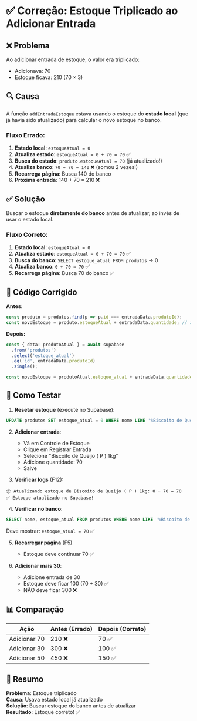 # ✅ Correção: Estoque Triplicado ao Adicionar Entrada

## ❌ Problema

Ao adicionar entrada de estoque, o valor era triplicado:
- Adicionava: 70
- Estoque ficava: 210 (70 × 3)

## 🔍 Causa

A função `addEntradaEstoque` estava usando o estoque do **estado local** (que já havia sido atualizado) para calcular o novo estoque no banco.

### Fluxo Errado:

1. **Estado local**: `estoqueAtual = 0`
2. **Atualiza estado**: `estoqueAtual = 0 + 70 = 70` ✅
3. **Busca do estado**: `produto.estoqueAtual = 70` (já atualizado!)
4. **Atualiza banco**: `70 + 70 = 140` ❌ (somou 2 vezes!)
5. **Recarrega página**: Busca 140 do banco
6. **Próxima entrada**: 140 + 70 = 210 ❌

## ✅ Solução

Buscar o estoque **diretamente do banco** antes de atualizar, ao invés de usar o estado local.

### Fluxo Correto:

1. **Estado local**: `estoqueAtual = 0`
2. **Atualiza estado**: `estoqueAtual = 0 + 70 = 70` ✅
3. **Busca do banco**: `SELECT estoque_atual FROM produtos` → 0
4. **Atualiza banco**: `0 + 70 = 70` ✅
5. **Recarrega página**: Busca 70 do banco ✅

## 🔧 Código Corrigido

**Antes:**
```typescript
const produto = produtos.find(p => p.id === entradaData.produtoId);
const novoEstoque = produto.estoqueAtual + entradaData.quantidade; // ❌ Usa estado local
```

**Depois:**
```typescript
const { data: produtoAtual } = await supabase
  .from('produtos')
  .select('estoque_atual')
  .eq('id', entradaData.produtoId)
  .single();

const novoEstoque = produtoAtual.estoque_atual + entradaData.quantidade; // ✅ Usa banco
```

## 🧪 Como Testar

1. **Resetar estoque** (execute no Supabase):
```sql
UPDATE produtos SET estoque_atual = 0 WHERE nome LIKE '%Biscoito de Queijo%';
```

2. **Adicionar entrada**:
   - Vá em Controle de Estoque
   - Clique em Registrar Entrada
   - Selecione "Biscoito de Queijo ( P ) 1kg"
   - Adicione quantidade: 70
   - Salve

3. **Verificar logs** (F12):
```
📦 Atualizando estoque de Biscoito de Queijo ( P ) 1kg: 0 + 70 = 70
✅ Estoque atualizado no Supabase!
```

4. **Verificar no banco**:
```sql
SELECT nome, estoque_atual FROM produtos WHERE nome LIKE '%Biscoito de Queijo ( P ) 1kg%';
```

Deve mostrar: `estoque_atual = 70` ✅

5. **Recarregar página** (F5)
   - Estoque deve continuar 70 ✅

6. **Adicionar mais 30**:
   - Adicione entrada de 30
   - Estoque deve ficar 100 (70 + 30) ✅
   - NÃO deve ficar 300 ❌

## 📊 Comparação

| Ação | Antes (Errado) | Depois (Correto) |
|------|----------------|------------------|
| Adicionar 70 | 210 ❌ | 70 ✅ |
| Adicionar 30 | 300 ❌ | 100 ✅ |
| Adicionar 50 | 450 ❌ | 150 ✅ |

## 🎯 Resumo

**Problema**: Estoque triplicado  
**Causa**: Usava estado local já atualizado  
**Solução**: Buscar estoque do banco antes de atualizar  
**Resultado**: Estoque correto! ✅
